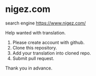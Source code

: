 # nigez.com
search engine
https://www.nigez.com/

Help wanted with translation.
1) Please create account with github.
2) Clone this repository.
3) Add your translation into cloned repo.
4) Submit pull request.

Thank you in advance.
